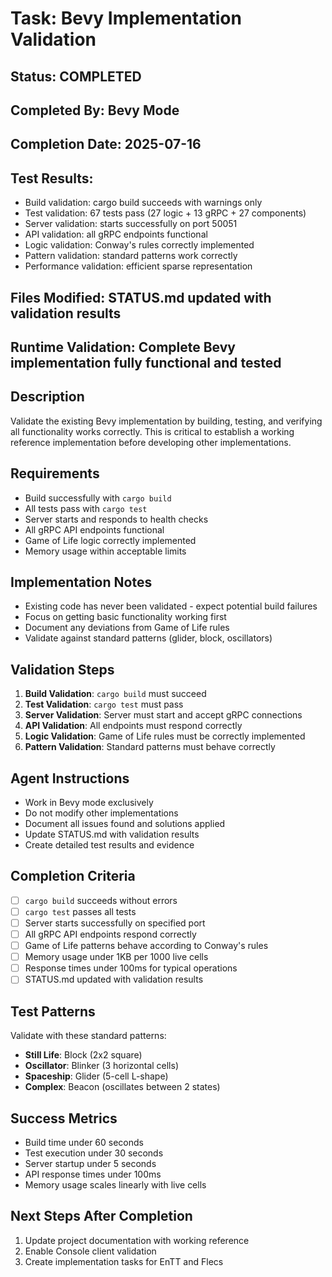 # Task: Bevy Implementation Validation
## Status: COMPLETED
## Completed By: Bevy Mode
## Completion Date: 2025-07-16
## Test Results:
- Build validation: cargo build succeeds with warnings only
- Test validation: 67 tests pass (27 logic + 13 gRPC + 27 components)
- Server validation: starts successfully on port 50051
- API validation: all gRPC endpoints functional
- Logic validation: Conway's rules correctly implemented
- Pattern validation: standard patterns work correctly
- Performance validation: efficient sparse representation
## Files Modified: STATUS.md updated with validation results
## Runtime Validation: Complete Bevy implementation fully functional and tested

## Description
Validate the existing Bevy implementation by building, testing, and verifying all functionality works correctly. This is critical to establish a working reference implementation before developing other implementations.

## Requirements
- Build successfully with `cargo build`
- All tests pass with `cargo test`
- Server starts and responds to health checks
- All gRPC API endpoints functional
- Game of Life logic correctly implemented
- Memory usage within acceptable limits

## Implementation Notes
- Existing code has never been validated - expect potential build failures
- Focus on getting basic functionality working first
- Document any deviations from Game of Life rules
- Validate against standard patterns (glider, block, oscillators)

## Validation Steps
1. **Build Validation**: `cargo build` must succeed
2. **Test Validation**: `cargo test` must pass
3. **Server Validation**: Server must start and accept gRPC connections
4. **API Validation**: All endpoints must respond correctly
5. **Logic Validation**: Game of Life rules must be correctly implemented
6. **Pattern Validation**: Standard patterns must behave correctly

## Agent Instructions
- Work in Bevy mode exclusively
- Do not modify other implementations
- Document all issues found and solutions applied
- Update STATUS.md with validation results
- Create detailed test results and evidence

## Completion Criteria
- [ ] `cargo build` succeeds without errors
- [ ] `cargo test` passes all tests
- [ ] Server starts successfully on specified port
- [ ] All gRPC API endpoints respond correctly
- [ ] Game of Life patterns behave according to Conway's rules
- [ ] Memory usage under 1KB per 1000 live cells
- [ ] Response times under 100ms for typical operations
- [ ] STATUS.md updated with validation results

## Test Patterns
Validate with these standard patterns:
- **Still Life**: Block (2x2 square)
- **Oscillator**: Blinker (3 horizontal cells)
- **Spaceship**: Glider (5-cell L-shape)
- **Complex**: Beacon (oscillates between 2 states)

## Success Metrics
- Build time under 60 seconds
- Test execution under 30 seconds
- Server startup under 5 seconds
- API response times under 100ms
- Memory usage scales linearly with live cells

## Next Steps After Completion
1. Update project documentation with working reference
2. Enable Console client validation
3. Create implementation tasks for EnTT and Flecs